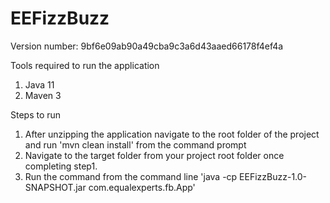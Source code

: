# EEFizzBuzz
Version number: 9bf6e09ab90a49cba9c3a6d43aaed66178f4ef4a

Tools required to run the application
1. Java 11
2. Maven 3

Steps to run
1. After unzipping the application navigate to the root folder of the project and run 'mvn clean install' from the command prompt
2. Navigate to the target folder from your project root folder once completing step1.
3. Run the command from the command line 'java -cp EEFizzBuzz-1.0-SNAPSHOT.jar com.equalexperts.fb.App'

